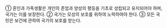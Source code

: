 ① 혼인과 가족생활은 개인의 존엄과 양성의 평등을 기초로 성립되고 유지되어야 하며, 국가는 이를 보장한다.
② 국가는 모성의 보호를 위하여 노력하여야 한다.
③ 모든 국민은 보건에 관하여 국가의 보호를 받는다.
